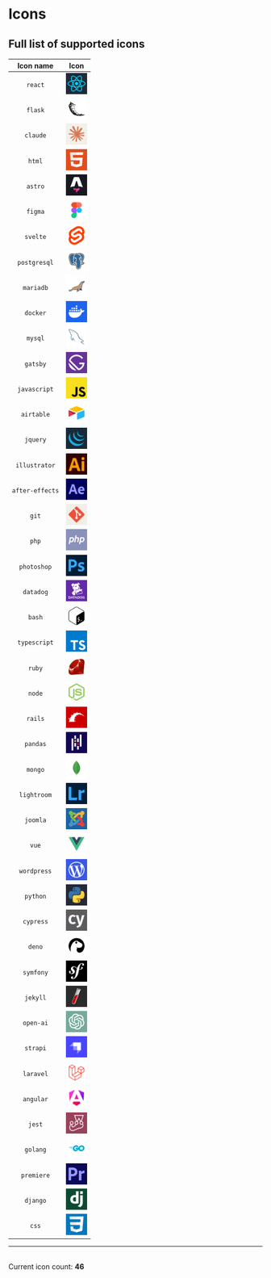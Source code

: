 # Icons

## Full list of supported icons

<!-- SUPPORTED:ICONS:START -->

|    Icon name    |                               Icon                               |
| :-------------: | :--------------------------------------------------------------: |
|     `react`     |         <img src="./react.svg" alt="react" width="42" />         |
|     `flask`     |         <img src="./flask.svg" alt="flask" width="42" />         |
|    `claude`     |        <img src="./claude.svg" alt="claude" width="42" />        |
|     `html`      |          <img src="./html.svg" alt="html" width="42" />          |
|     `astro`     |         <img src="./astro.svg" alt="astro" width="42" />         |
|     `figma`     |         <img src="./figma.svg" alt="figma" width="42" />         |
|    `svelte`     |        <img src="./svelte.svg" alt="svelte" width="42" />        |
|  `postgresql`   |    <img src="./postgresql.svg" alt="postgresql" width="42" />    |
|    `mariadb`    |       <img src="./mariadb.svg" alt="mariadb" width="42" />       |
|    `docker`     |        <img src="./docker.svg" alt="docker" width="42" />        |
|     `mysql`     |         <img src="./mysql.svg" alt="mysql" width="42" />         |
|    `gatsby`     |        <img src="./gatsby.svg" alt="gatsby" width="42" />        |
|  `javascript`   |    <img src="./javascript.svg" alt="javascript" width="42" />    |
|   `airtable`    |      <img src="./airtable.svg" alt="airtable" width="42" />      |
|    `jquery`     |        <img src="./jquery.svg" alt="jquery" width="42" />        |
|  `illustrator`  |   <img src="./illustrator.svg" alt="illustrator" width="42" />   |
| `after-effects` | <img src="./after-effects.svg" alt="after-effects" width="42" /> |
|      `git`      |           <img src="./git.svg" alt="git" width="42" />           |
|      `php`      |           <img src="./php.svg" alt="php" width="42" />           |
|   `photoshop`   |     <img src="./photoshop.svg" alt="photoshop" width="42" />     |
|    `datadog`    |       <img src="./datadog.svg" alt="datadog" width="42" />       |
|     `bash`      |          <img src="./bash.svg" alt="bash" width="42" />          |
|  `typescript`   |    <img src="./typescript.svg" alt="typescript" width="42" />    |
|     `ruby`      |          <img src="./ruby.svg" alt="ruby" width="42" />          |
|     `node`      |          <img src="./node.svg" alt="node" width="42" />          |
|     `rails`     |         <img src="./rails.svg" alt="rails" width="42" />         |
|    `pandas`     |        <img src="./pandas.svg" alt="pandas" width="42" />        |
|     `mongo`     |         <img src="./mongo.svg" alt="mongo" width="42" />         |
|   `lightroom`   |     <img src="./lightroom.svg" alt="lightroom" width="42" />     |
|    `joomla`     |        <img src="./joomla.svg" alt="joomla" width="42" />        |
|      `vue`      |           <img src="./vue.svg" alt="vue" width="42" />           |
|   `wordpress`   |     <img src="./wordpress.svg" alt="wordpress" width="42" />     |
|    `python`     |        <img src="./python.svg" alt="python" width="42" />        |
|    `cypress`    |       <img src="./cypress.svg" alt="cypress" width="42" />       |
|     `deno`      |          <img src="./deno.svg" alt="deno" width="42" />          |
|    `symfony`    |       <img src="./symfony.svg" alt="symfony" width="42" />       |
|    `jekyll`     |        <img src="./jekyll.svg" alt="jekyll" width="42" />        |
|    `open-ai`    |       <img src="./open-ai.svg" alt="open-ai" width="42" />       |
|    `strapi`     |        <img src="./strapi.svg" alt="strapi" width="42" />        |
|    `laravel`    |       <img src="./laravel.svg" alt="laravel" width="42" />       |
|    `angular`    |       <img src="./angular.svg" alt="angular" width="42" />       |
|     `jest`      |          <img src="./jest.svg" alt="jest" width="42" />          |
|    `golang`     |        <img src="./golang.svg" alt="golang" width="42" />        |
|   `premiere`    |      <img src="./premiere.svg" alt="premiere" width="42" />      |
|    `django`     |        <img src="./django.svg" alt="django" width="42" />        |
|      `css`      |           <img src="./css.svg" alt="css" width="42" />           |

---

<br>
Current icon count: <strong>46</strong>
<!-- SUPPORTED:ICONS:END -->
